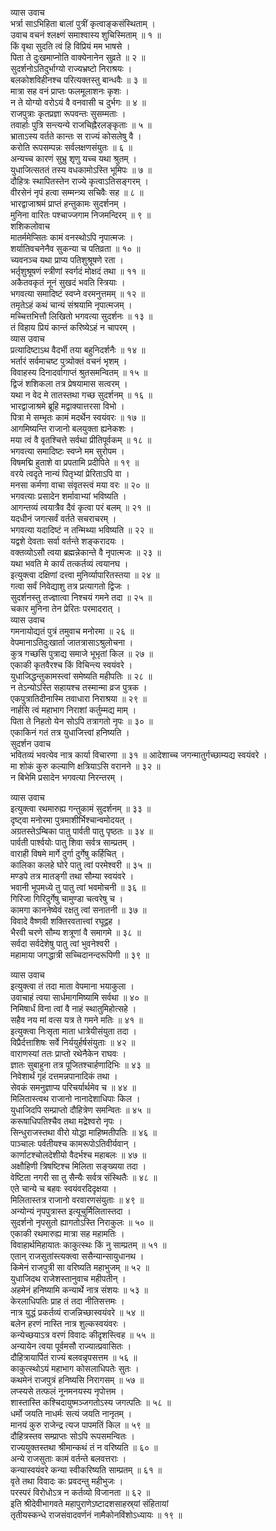 व्यास उवाच  
भर्त्रा साऽभिहिता बालां पुत्रीं कृत्वाङ्कसंस्थिताम् ।  
उवाच वचनं श्लक्ष्णं समाश्वास्य शुचिस्मिताम् ॥ १ ॥  
किं वृथा सुदति त्वं हि विप्रियं मम भाषसे ।  
पिता ते दुःखमाप्नोति वाक्येनानेन सुव्रते ॥ २ ॥  
सुदर्शनोऽतिदुर्भाग्यो राज्यभ्रष्टो निराश्रयः ।  
बलकोशविहीनश्च परित्यक्तस्तु बान्धवैः ॥ ३ ॥  
मात्रा सह वनं प्राप्तः फलमूलाशनः कृशः ।  
न ते योग्यो वरोऽयं वै वनवासी च दुर्भगः ॥ ४ ॥  
राजपुत्राः कृतप्रज्ञा रूपवन्तः सुसम्मताः ।  
तवार्हाः पुत्रि सन्त्यन्ये राजचिह्नैरलङ्कृताः ॥ ५ ॥  
भ्राताऽस्य वर्तते कान्तः स राज्यं कोसलेषु वै ।  
करोति रूपसम्पन्नः सर्वलक्षणसंयुतः ॥ ६ ॥  
अन्यच्च कारणं सुभ्रु शृणु यच्च यथा श्रुतम् ।  
युधाजित्सततं तस्य वधकामोऽस्ति भूमिपः ॥ ७ ॥  
दौहित्रः स्थापितस्तेन राज्ये कृत्वाऽतिसङ्गरम् ।  
वीरसेनं नृपं हत्वा सम्मन्त्र्य सचिवैः सह ॥ ८ ॥  
भारद्वाजाश्रमं प्राप्तं हन्तुकामः सुदर्शनम् ।  
मुनिना वारितः पश्चाज्जगाम निजमन्दिरम् ॥ ९ ॥  
शशिकलोवाच  
मातर्ममेप्सितः कामं वनस्थोऽपि नृपात्मजः ।  
शर्यातिवचनेनैव सुकन्या च पतिव्रता ॥ १० ॥  
च्यवनञ्च यथा प्राप्य पतिशुश्रूषणे रता ।  
भर्तृशुश्रूषणं स्त्रीणां स्वर्गदं मोक्षदं तथा ॥ ११ ॥  
अकैतवकृतं नूनं सुखदं भवति स्त्रियाः ।  
भगवत्या समादिष्टं स्वप्ने वरमनुत्तमम् ॥ १२ ॥  
तमृतेऽहं कथं चान्यं संश्रयामि नृपात्मजम् ।  
मच्चित्तभित्तौ लिखितो भगवत्या सुदर्शनः ॥ १३ ॥  
तं विहाय प्रियं कान्तं करिष्येऽहं न चापरम् ।  
व्यास उवाच  
प्रत्यादिष्टाऽथ वैदर्भी तया बहुनिदर्शनैः ॥ १४ ॥  
भर्तारं सर्वमाचष्ट पुत्र्योक्तं वचनं भृशम् ।  
विवाहस्य दिनादर्वागाप्तं श्रुतसमन्वितम् ॥ १५ ॥  
द्विजं शशिकला तत्र प्रेषयामास सत्वरम् ।  
यथा न वेद मे तातस्तथा गच्छ सुदर्शनम् ॥ १६ ॥  
भारद्वाजाश्रमे ब्रूहि मद्वाक्यात्तरसा विभो ।  
पित्रा मे सम्भृतः कामं मदर्थेन स्वयंवरः ॥ १७ ॥  
आगमिष्यन्ति राजानो बलयुक्ता ह्यनेकशः ।  
मया त्वं वै वृतश्चित्ते सर्वथा प्रीतिपूर्वकम् ॥ १८ ॥  
भगवत्या समादिष्टः स्वप्ने मम सुरोपम ।  
विषमद्मि हुताशे वा प्रपतामि प्रदीपिते ॥ १९ ॥  
वरये त्वदृते नान्यं पितृभ्यां प्रेरिताऽपि वा ।  
मनसा कर्मणा वाचा संवृतस्त्वं मया वरः ॥ २० ॥  
भगवत्याः प्रसादेन शर्मावाभ्यां भविष्यति ।  
आगन्तव्यं त्वयात्रैव दैवं कृत्वा परं बलम् ॥ २१ ॥  
यदधीनं जगत्सर्वं वर्तते सचराचरम् ।  
भगवत्या यदादिष्टं न तन्मिथ्या भविष्यति ॥ २२ ॥  
यद्वशे देवताः सर्वा वर्तन्ते शङ्करादयः ।  
वक्तव्योऽसौ त्वया ब्रह्मन्नेकान्ते वै नृपात्मजः ॥ २३ ॥  
यथा भवति मे कार्यं तत्कर्तव्यं त्वयानघ ।  
इत्युक्त्वा दक्षिणां दत्त्वा मुनिर्व्यापारितस्तया ॥ २४ ॥  
गत्वा सर्वं निवेद्याशु तत्र प्रत्यागतो द्विजः ।  
सुदर्शनस्तु तज्ज्ञात्वा निश्चयं गमने तदा ॥ २५ ॥  
चकार मुनिना तेन प्रेरितः परमादरात् ।  
व्यास उवाच  
गमनायोद्यतं पुत्रं तमुवाच मनोरमा ॥ २६ ॥  
वेपमानाऽतिदुःखार्ता जातत्रासाऽश्रुलोचना ।  
कुत्र गच्छसि पुत्राद्य समाजे भूभृतां किल ॥ २७ ॥  
एकाकी कृतवैरश्च किं विचिन्त्य स्वयंवरे ।  
युधाजिद्धन्तुकामस्त्वां समेष्यति महीपतिः ॥ २८ ॥  
न तेऽन्योऽस्ति सहायश्च तस्मान्मा व्रज पुत्रक ।  
एकपुत्रातिदीनास्मि तवाधारा निराश्रया ॥ २९ ॥  
नार्हसि त्वं महाभाग निराशां कर्तुम्मद्य माम् ।  
पिता ते निहतो येन सोऽपि तत्रागतो नृपः ॥ ३० ॥  
एकाकिनं गतं तत्र युधाजित्त्वां हनिष्यति ।  
सुदर्शन उवाच  
भवितव्यं भवत्येव नात्र कार्या विचारणा ॥ ३१ ॥
आदेशाच्च जगन्मातुर्गच्छाम्यद्य स्वयंवरे ।  
मा शोकं कुरु कल्याणि क्षत्रियाऽसि वरानने ॥ ३२ ॥  
न बिभेमि प्रसादेन भगवत्या निरन्तरम् ।  
  
व्यास उवाच  
इत्युक्त्वा रथमारुह्य गन्तुकामं सुदर्शनम् ॥ ३३ ॥  
दृष्ट्वा मनोरमा पुत्रमाशीर्भिश्चान्वमोदयत् ।  
अग्रतस्तेऽम्बिका पातु पार्वती पातु पृष्ठतः ॥ ३४ ॥  
पार्वती पार्श्वयोः पातु शिवा सर्वत्र साम्प्रतम् ।  
वाराही विषमे मार्गे दुर्गा दुर्गेषु कर्हिचित् ।  
कालिका कलहे घोरे पातु त्वां परमेश्वरी ॥ ३५ ॥  
मण्डपे तत्र मातङ्गी तथा सौ‌म्या स्वयंवरे ।  
भवानी भूपमध्ये तु पातु त्वां भवमोचनी ॥ ३६ ॥  
गिरिजा गिरिदुर्गेषु चामुण्डा चत्वरेषु च ।  
कामगा काननेष्वेवं रक्षतु त्वां सनातनी ॥ ३७ ॥  
विवादे वैष्णवी शक्तिरवतात्त्वां रघूद्वह ।  
भैरवी चरणे सौ‌म्य शत्रूणां वै समागमे ॥ ३८ ॥  
सर्वदा सर्वदेशेषु पातु त्वां भुवनेश्वरी ।  
महामाया जगद्धात्री सच्चिदानन्दरूपिणी ॥ ३९ ॥  
  
व्यास उवाच  
इत्युक्त्वा तं तदा माता वेपमाना भयाकुला ।  
उवाचाहं त्वया सार्धमागमिष्यामि सर्वथा ॥ ४० ॥  
निमिषार्धं विना त्वां वै नाहं स्थातुमिहोत्सहे ।  
सहैव नय मां वत्स यत्र ते गमने मतिः ॥ ४१ ॥  
इत्युक्त्वा निःसृता माता धात्रेयीसंयुता तदा ।  
विप्रैर्दत्ताशिषः सर्वे निर्ययुर्हर्षसंयुताः ॥ ४२ ॥  
वाराणस्यां ततः प्राप्तो रथेनैकेन राघवः ।  
ज्ञातः सुबाहुना तत्र पूजितश्चार्हणादिभिः ॥ ४३ ॥  
निवेशार्थं गृहं दत्तमन्नपानादिकं तथा ।  
सेवकं समनुज्ञाप्य परिचर्यार्थमेव च ॥ ४४ ॥  
मिलितास्त्वथ राजानो नानादेशाधिपाः किल ।  
युधाजिदपि सम्प्राप्तो दौहित्रेण समन्वितः ॥ ४५ ॥  
करूषाधिपतिश्चैव तथा मद्रेश्वरो नृपः ।  
सिन्धुराजस्तथा वीरो योद्धा माहिष्मतीपतिः ॥ ४६ ॥  
पाञ्चालः पर्वतीयश्च कामरूपोऽतिवीर्यवान् ।  
कार्णाटश्चोलदेशीयो वैदर्भश्च महाबलः ॥ ४७ ॥  
अक्षौहिणी त्रिषष्टिश्च मिलिता सङ्ख्यया तदा ।  
वेष्टिता नगरी सा तु सैन्यैः सर्वत्र संस्थितैः ॥ ४८ ॥  
एते चान्ये च बहवः स्वयंवरदिदृक्षया ।  
मिलितास्तत्र राजानो वरवारणसंयुताः ॥ ४९ ॥  
अन्योन्यं नृपपुत्रास्त इत्यूचुर्मिलितास्तदा ।  
सुदर्शनो नृपसुतो ह्यागतोऽस्ति निराकुलः ॥ ५० ॥  
एकाकी रथमारुह्य मात्रा सह महामतिः ।  
विवाहार्थमिहायातः काकुत्स्थः किं नु साम्प्रतम् ॥ ५१ ॥  
एतान् राजसुतांस्त्यक्त्वा ससैन्यान्सायुधानथ ।  
किमेनं राजपुत्री सा वरिष्यति महाभुजम् ॥ ५२ ॥  
युधाजिदथ राजेशस्तानुवाच महीपतीन् ।  
अहमेनं हनिष्यामि कन्यार्थे नात्र संशयः ॥ ५३ ॥  
केरलाधिपतिः प्राह तं तदा नीतिसत्तमः ।  
नात्र युद्धं प्रकर्तव्यं राजन्निच्छास्वयंवरे ॥ ५४ ॥  
बलेन हरणं नास्ति नात्र शुल्कस्वयंवरः ।  
कन्येच्छयाऽत्र वरणं विवादः कीदृशस्त्विह ॥ ५५ ॥  
अन्यायेन त्वया पूर्वमसौ राज्यात्प्रवासितः ।  
दौहित्रायार्पितं राज्यं बलवन्नृपसत्तम ॥ ५६ ॥  
काकुत्स्थोऽयं महाभाग कोसलाधिपतेः सुतः ।  
कथमेनं राजपुत्रं हनिष्यसि निरागसम् ॥ ५७ ॥  
लप्स्यसे तत्फलं नूनमनयस्य नृपोत्तम ।  
शास्तास्ति कश्चिदायुष्मञ्जगतोऽस्य जगत्पतिः ॥ ५८ ॥  
धर्मो जयति नाधर्मः सत्यं जयति नानृतम् ।  
मानयं कुरु राजेन्द्र त्यज पापमतिं किल ॥ ५९ ॥  
दौहित्रस्तव सम्प्राप्तः सोऽपि रूपसमन्वितः ।  
राज्ययुक्तस्तथा श्रीमान्कथं तं न वरिष्यति ॥ ६० ॥  
अन्ये राजसुताः कामं वर्तन्ते बलवत्तराः ।  
कन्यास्वयंवरे कन्या स्वीकरिष्यति साम्प्रतम् ॥ ६१ ॥  
वृते तथा विवादः कः प्रवदन्तु महीभुजः ।  
परस्परं विरोधोऽत्र न कर्तव्यो विजानता ॥ ६२ ॥  
इति श्रीदेवीभागवते महापुराणेऽष्टादशसाहस्र्यां संहितायां  
तृतीयस्कन्धे राजसंवादवर्णनं नामैकोनविंशोऽध्यायः ॥ १९ ॥
